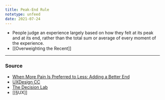 ```yaml
---
title: Peak-End Rule
notetype: unfeed
date: 2021-07-24
---
```


- People judge an experience largely based on how they felt at its peak and at its end, rather than the total sum or average of every moment of the experience. 
- [[Overweighting the Recent]]


--- 

### Source
- [When More Pain Is Preferred to Less: Adding a Better End](https://www.jstor.org/stable/40062570)
- [UXDesign CC](https://uxdesign.cc/peak-end-rule-54eedd375c4d)
- [The Decision Lab](https://thedecisionlab.com/biases/peak-end-rule/)
- [[§UX]]